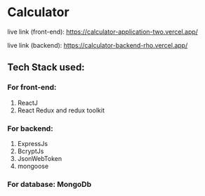 # Calculator

live link (front-end):
https://calculator-application-two.vercel.app/

live link (backend):
https://calculator-backend-rho.vercel.app/

## Tech Stack used:

### For front-end:

1. ReactJ
2. React Redux and redux toolkit

### For backend:

1. ExpressJs
2. BcryptJs
3. JsonWebToken
4. mongoose

### For database: MongoDb